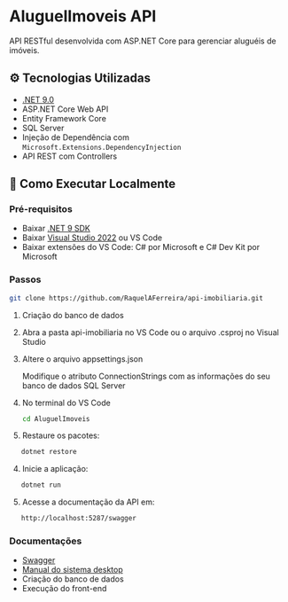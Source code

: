 # AluguelImoveis API

API RESTful desenvolvida com ASP.NET Core para gerenciar aluguéis de imóveis.

## ⚙️ Tecnologias Utilizadas

- [.NET 9.0](https://dotnet.microsoft.com/en-us/download/dotnet/9.0)
- ASP.NET Core Web API
- Entity Framework Core
- SQL Server
- Injeção de Dependência com `Microsoft.Extensions.DependencyInjection`
- API REST com Controllers

## 🚀 Como Executar Localmente

### Pré-requisitos

- Baixar [.NET 9 SDK](https://dotnet.microsoft.com/en-us/download/dotnet/9.0)
- Baixar [Visual Studio 2022](https://visualstudio.microsoft.com/) ou VS Code
- Baixar extensões do VS Code: C# por Microsoft e C# Dev Kit por Microsoft

### Passos

   ```bash
   git clone https://github.com/RaquelAFerreira/api-imobiliaria.git
   ```

1. Criação do banco de dados

2. Abra a pasta api-imobiliaria no VS Code ou o arquivo .csproj no Visual Studio

3. Altere o arquivo appsettings.json

   Modifique o atributo ConnectionStrings com as informações do seu banco de dados SQL Server

4. No terminal do VS Code
   ```bash
   cd AluguelImoveis
   ```

5. Restaure os pacotes:
```bash
   dotnet restore
```
4. Inicie a aplicação:
```bash
   dotnet run
```
5. Acesse a documentação da API em:
```bash
   http://localhost:5287/swagger
```
### Documentações

- [Swagger](http://localhost:5287/swagger/index.html)
- [Manual do sistema desktop](Docs/manual.pdf)
- Criação do banco de dados
- Execução do front-end
